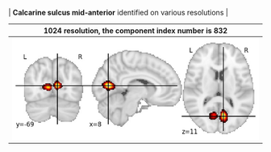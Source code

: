 


| **Calcarine sulcus mid-anterior** identified on various resolutions |

| 1024 resolution, the component index number is 832|  
|:---:|  
| ![Component 1024](../1024/final/832.jpg "From component 1024: Calcarine sulcus mid-anterior") |